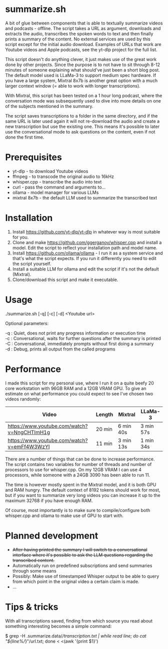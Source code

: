 # summarize.sh

A bit of glue between components that is able to textually summarize videos and podcasts - offline. The script takes a URL as argument, downloads and extracts the audio, transcribes the spoken words to text and then finally prints a summary of the content. No external services are used by this script except for the initial audio download. Examples of URLs that work are Youtube videos and Apple podcasts, see the yt-dlp project for the full list.

This script doesn't do anything clever, it just makes use of the great work done by other projects. Since the purpose is to not have to sit through 8-12 minutes of someone explaining what should've just been a short blog post. The default model used is LLaMa-3 to support medium spec hardware. If you have a large system, Mixtral 8x7b is another great option with a much larger context window (= able to work with longer transcriptions).

With Mixtral, this script has been tested on a 1 hour long podcast, where the conversation mode was subsequently used to dive into more details on one of the subjects mentioned in the summary.

The script saves transcriptions to a folder in the same directory, and if the same URL is later used again it will not re-download the audio and create a new transcription but use the existing one. This means it's possible to later use the conversational mode to ask questions on the content, even if not done the first time.

# Prerequisites

* yt-dlp - to download Youtube videos
* ffmpeg - to transcode the original audio to 16kHz
* whisper.cpp - transcribe the audio into text
* curl - pass the command and arguments to...
* ollama - model manager for various LLMs
* mixtral 8x7b - the default LLM used to summarize the transcribed text

# Installation

1. Install https://github.com/yt-dlp/yt-dlp in whatever way is most suitable for you.
2. Clone and make https://github.com/ggerganov/whisper.cpp and install a model. Edit the script to reflect your installation path and model name.
3. Install https://github.com/ollama/ollama - I run it as a system service and that's what the script expects. If you run it differently you need to edit the script yourself.
4. Install a suitable LLM for ollama and edit the script if it's not the default (Mixtral).
5. Clone/download this script and make it executable.
   
# Usage

./summarize.sh [-q] [-c] [-d] \<Youtube url\>

Optional parameters:

  -q : Quiet, does not print any progress information or execution time  
  -c : Conversational, waits for further questions after the summary is printed  
  -C : Conversational, immediately prompts without first doing a summary  
  -d : Debug, prints all output from the called programs  
 
# Performance

I made this script for my personal use, where I run it on a quite beefy 20 core workstation with 96GB RAM and a 12GB VRAM GPU. To give an estimate on what performance you could expect to see I've chosen two videos randomly:

| Video                                       | Length   | Mixtral    | LLaMa-3    |
|---------------------------------------------|----------|------------|------------|
| https://www.youtube.com/watch?v=NngCHTImH1g | 20 min   | 6 min 40s  | 3 min 57s  |
| https://www.youtube.com/watch?v=emFf4W3WzYI | 11 min   | 3 min 13s  | 1 min 34s  |

There are a number of things that can be done to increase performance. The script contains two variables for number of threads and number of processors to use for whisper.cpp. On my 12GB VRAM I can use 4 processors, while someone with a 24GB 3090 has been able to run 11.

The time is however mostly spent in the Mixtral model, and it is both GPU and RAM hungry. The default context of 8192 tokens should work for most, but if you want to summarize very long videos you can increase it up to the maximum 32768 if you have enough RAM.

Of course, most importantly is to make sure to compile/configure both whisper.cpp and ollama to make use of GPU to start with.

# Planned development

* ~~After having printed the summary I will switch to a conversational interface where it's possible to ask the LLM questions regarding the transcribed content.~~
* Automatically run on predefined subscriptions and send summaries through some means
* Possibly: Make use of timestamped Whisper output to be able to query from which point in the original video a certain claim is made.
* ...

# Tips & tricks

With all transcriptions saved, finding from which source you read about something interesting becomes a simple command:

$ grep -H <something> .summarize.data/*/transcription.txt | while read line; do cat "${line%/*}"/url.txt; done < <(awk '{print $1}')
